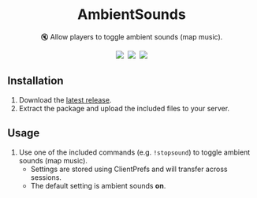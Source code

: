 <h1 align="center" style="border-bottom: none">AmbientSounds</h1>
<p align="center">🔇 Allow players to toggle ambient sounds (map music).</p>

<p align="center">
<a href="https://github.com/TangoWorldWide/AmbientSounds/releases"><img src="https://github.com/TangoWorldWide/AmbientSounds/workflows/Build%20&%20Release/badge.svg"></a>&nbsp;
<a href="./LICENSE.md"><img src="https://img.shields.io/badge/License-MIT-blue"></a>&nbsp;
<a href="https://www.sourcemod.net"><img src="https://img.shields.io/badge/SourceMod->=1.10-orange"></a>
</p>

## Installation
1. Download the [latest release](http://github.com/TangoWorldWide/AmbientSounds/releases/latest).
1. Extract the package and upload the included files to your server.

## Usage
1. Use one of the included commands (e.g. `!stopsound`) to toggle ambient sounds (map music).
    - Settings are stored using ClientPrefs and will transfer across sessions.
    - The default setting is ambient sounds __on__.
